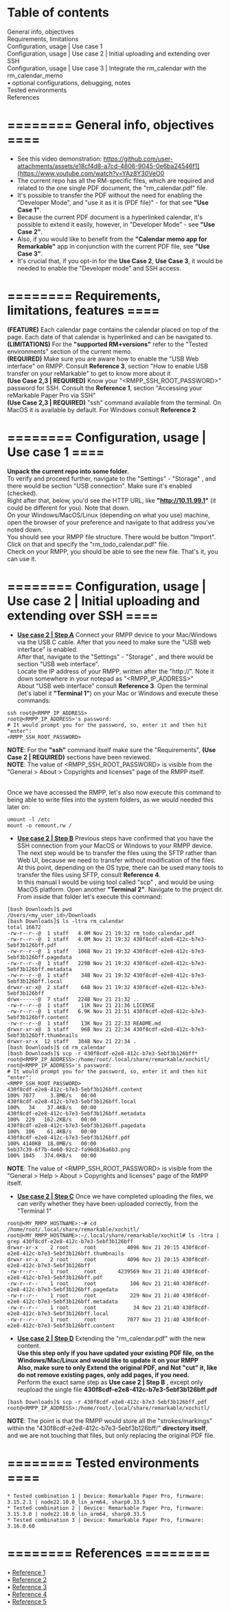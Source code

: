 # Table of contents
General info, objectives <br>
Requirements, limitations <br>
Configuration, usage | Use case 1 <br>
Configuration, usage | Use case 2 | Initial uploading and extending over SSH <br>
Configuration, usage | Use case 3 | Integrate the rm_calendar with the rm_calendar_memo <br>
• optional configurations, debugging, notes <br>
Tested environments <br>
References

# ======== General info, objectives ====

* See this video demonstration: https://github.com/user-attachments/assets/e18cf4d8-a7cd-4806-9045-0e6ba24546f1](https://www.youtube.com/watch?v=YAz8Y30VeO0
* The current repo has all the RM-specific files, which are required and related to the one single PDF document, the "rm_calendar.pdf" file. 
* It's possible to transfer the PDF without the need for enabling the "Developer Mode", and "use it as it is (PDF file)" - for that see **"Use Case 1"**.
* Because the current PDF document is a hyperlinked calendar, it's possible to extend it easily, however, in "Developer Mode" - see **"Use Case 2"**.
* Also, if you would like to benefit from the **"Calendar memo app for Remarkable"** app in conjunction with the current PDF file, see **"Use Case 3"**.
* It's crucial that, if you opt-in for the **Use Case 2**, **Use Case 3**, it would be needed to enable the "Developer mode" and SSH access.

# ======== Requirements, limitations, features ====
**(FEATURE)** Each calendar page contains the calendar placed on top of the page. Each date of that calendar is hyperlinked and can be navigated to. <br>
**(LIMITATIONS)** For the **"supported RM+versions"** refer to the "Tested environments" section of the current memo. <br>
**(REQUIRED)** Make sure you are aware how to enable the "USB Web interface" on RMPP. Consult **Reference 3**, section "How to enable USB transfer on your reMarkable" to get to know more about it <br>
**(Use Case 2,3 | REQUIRED)** Know your "<RMPP_SSH_ROOT_PASSWORD>" password for SSH. Consult the **Reference 1**, section "Accessing your reMarkable Paper Pro via SSH" <br>
**(Use Case 2,3 | REQUIRED)** "ssh" command available from the terminal. On MacOS it is available by default. For Windows consult **Reference 2** <br>

# ======== Configuration, usage | **Use case 1** ====
**Unpack the current repo into some folder.** <br>
To verify and proceed further, navigate to the "Settings" - "Storage" , and there would be section "USB connection". Make sure it's enabled (checked). <br>
Right after that, below, you'd see the HTTP URL, like **"http://10.11.99.1"** (it could be different for you). Note that down. <br>
On your Windows/MacOS/Linux (depending on what you use) machine, open the browser of your preference and navigate to that address you've noted down. <br>
You should see your RMPP file structure. There would be button "Import". Click on that and specify the "rm_todo_calendar.pdf" file. <br>
Check on your RMPP, you should be able to see the new file. That's it, you can use it. <br>

# ======== Configuration, usage | **Use case 2** | **Initial uploading and extending over SSH** ====
* <a name="step_a"></a> **[Use case 2 | Step A](#step_a)** Connect your RMPP device to your Mac/Windows via the USB C cable. After that you need to make sure the "USB web interface" is enabled. <br>
After that, navigate to the "Settings" - "Storage" , and there would be section "USB web interface". <br>
Locate the IP address of your RMPP, written after the "http://". Note it down somewhere in your notepad as "<RMPP_IP_ADDRESS>" <br>
About "USB web interface" consult **Reference 3**. Open the terminal (let's label it **"Terminal 1"**) on your Mac or Windows and execute these commands:
```
ssh root@<RMPP_IP_ADDRESS>
root@<RMPP_IP_ADDRESS>'s password:
# It would prompt you for the password, so, enter it and then hit "enter":
<RMPP_SSH_ROOT_PASSWORD>
```
**NOTE**: For the **"ssh"** command itself make sure the "Requirements", **(Use Case 2 | REQUIRED)** sections have been reviewed. <br>
**NOTE**: The value of <RMPP_SSH_ROOT_PASSWORD> is visible from the "General > About > Copyrights and licenses" page of the RMPP itself. <br> <br>

Once we have accessed the RMPP, let's also now execute this command to being able to write files into the system folders, as we would needed this later on:
```
umount -l /etc
mount -o remount,rw /
```

* <a name="step_b"></a> **[Use case 2 | Step B](#step_b)** Previous steps have confirmed that you have the SSH connection from your MacOS or Windows to your RMPP device. <br>
The next step would be to transfer the files using the SFTP rather than Web UI, because we need to transfer without modification of the files. <br>
At this point, depending on the OS type, there can be used many tools to transfer the files using SFTP, consult **Reference 4**. <br>
In this manual I would be using tool called "scp" , and would be using MacOS platform. Open another **"Terminal 2"**. Navigate to the project dir. <br>
From inside that folder let's execute this command:
```
[bash Downloads]$ pwd
/Users/<my_user_id>/Downloads
[bash Downloads]$ ls -ltra rm_calendar
total 16672
-rw-r--r--@  1 staff   4.0M Nov 21 19:32 rm_todo_calendar.pdf
-rw-r--r--@  1 staff   4.0M Nov 21 19:32 430f8cdf-e2e8-412c-b7e3-5ebf3b126bff.pdf
-rw-r--r--@  1 staff   106B Nov 21 19:32 430f8cdf-e2e8-412c-b7e3-5ebf3b126bff.pagedata
-rw-r--r--@  1 staff   229B Nov 21 19:32 430f8cdf-e2e8-412c-b7e3-5ebf3b126bff.metadata
-rw-r--r--@  1 staff    34B Nov 21 19:32 430f8cdf-e2e8-412c-b7e3-5ebf3b126bff.local
drwxr-xr-x@  2 staff    64B Nov 21 19:32 430f8cdf-e2e8-412c-b7e3-5ebf3b126bff
drwx------@  7 staff   224B Nov 21 21:32 ..
-rw-r--r--@  1 staff    11K Nov 21 21:36 LICENSE
-rw-r--r--@  1 staff   6.9K Nov 21 21:51 430f8cdf-e2e8-412c-b7e3-5ebf3b126bff.content
-rw-r--r--@  1 staff    13K Nov 21 22:33 README.md
drwxr-xr-x@  3 staff    96B Nov 21 22:34 430f8cdf-e2e8-412c-b7e3-5ebf3b126bff.thumbnails
drwxr-xr-x  12 staff   384B Nov 21 22:34 .
[bash Downloads]$ cd rm_calendar
[bash Downloads]$ scp -r 430f8cdf-e2e8-412c-b7e3-5ebf3b126bff* root@<RMPP_IP_ADDRESS>:/home/root/.local/share/remarkable/xochitl/
root@<RMPP_IP_ADDRESS>'s password:
# It would prompt you for the password, so, enter it and then hit "enter":
<RMPP_SSH_ROOT_PASSWORD>
430f8cdf-e2e8-412c-b7e3-5ebf3b126bff.content                                                          100% 7077     3.8MB/s   00:00
430f8cdf-e2e8-412c-b7e3-5ebf3b126bff.local                                                            100%   34    37.4KB/s   00:00
430f8cdf-e2e8-412c-b7e3-5ebf3b126bff.metadata                                                         100%  229   162.2KB/s   00:00
430f8cdf-e2e8-412c-b7e3-5ebf3b126bff.pagedata                                                         100%  106    61.4KB/s   00:00
430f8cdf-e2e8-412c-b7e3-5ebf3b126bff.pdf                                                              100% 4140KB  18.0MB/s   00:00
5eb37c39-6f7b-4e60-92c2-fa90d836a6b3.png                                                              100% 1045   374.0KB/s   00:00
```
**NOTE**: The value of <RMPP_SSH_ROOT_PASSWORD> is visible from the "General > Help > About > Copyrights and licenses" page of the RMPP itself. <br>

* <a name="step_c"></a> **[Use case 2 | Step C](#step_C)** Once we have completed uploading the files, we can verify whether they have been uploaded correctly, from the "Terminal 1" <br>
```
root@<MY_RMPP_HOSTNAME>:~# cd /home/root/.local/share/remarkable/xochitl/
root@<MY_RMPP_HOSTNAME>:~/.local/share/remarkable/xochitl# ls -ltra | grep 430f8cdf-e2e8-412c-b7e3-5ebf3b126bff
drwxr-xr-x    2 root     root          4096 Nov 21 20:15 430f8cdf-e2e8-412c-b7e3-5ebf3b126bff.thumbnails
drwxr-xr-x    2 root     root          4096 Nov 21 20:15 430f8cdf-e2e8-412c-b7e3-5ebf3b126bff
-rw-r--r--    1 root     root       4239569 Nov 21 21:40 430f8cdf-e2e8-412c-b7e3-5ebf3b126bff.pdf
-rw-r--r--    1 root     root           106 Nov 21 21:40 430f8cdf-e2e8-412c-b7e3-5ebf3b126bff.pagedata
-rw-r--r--    1 root     root           229 Nov 21 21:40 430f8cdf-e2e8-412c-b7e3-5ebf3b126bff.metadata
-rw-r--r--    1 root     root            34 Nov 21 21:40 430f8cdf-e2e8-412c-b7e3-5ebf3b126bff.local
-rw-r--r--    1 root     root          7077 Nov 21 21:40 430f8cdf-e2e8-412c-b7e3-5ebf3b126bff.content
```

* <a name="step_d"></a> **[Use case 2 | Step D](#step_d)** Extending the "rm_calendar.pdf" with the new content. <br>
**Use this step only if you have updated your existing PDF file, on the Windows/Mac/Linux and would like to update it on your RMPP** <br>
**Also, make sure to only Extend the original PDF, and Not "cut" it, like do not remove existing pages, only add pages, if you need.** <br>
Perform the exact same step as **Use case 2 | Step B** , except only reupload the single file **430f8cdf-e2e8-412c-b7e3-5ebf3b126bff.pdf**
```
[bash Downloads]$ scp -r 430f8cdf-e2e8-412c-b7e3-5ebf3b126bff.pdf root@<RMPP_IP_ADDRESS>:/home/root/.local/share/remarkable/xochitl/
```
**NOTE**: The point is that the RMPP would store all the "strokes/markings" within the "430f8cdf-e2e8-412c-b7e3-5ebf3b126bff/" **directory itself**, <br>
and we are not touching that files, but only replacing the original PDF file.


# ======== Tested environments ====
```
* Tested combination 1 | Device: Remarkable Paper Pro, firmware: 3.15.2.1 | node22.10.0_lin_arm64, sharp0.33.5
* Tested combination 2 | Device: Remarkable Paper Pro, firmware: 3.15.3.0 | node22.10.0_lin_arm64, sharp0.33.5
* Tested combination 3 | Device: Remarkable Paper Pro, firmware: 3.16.0.60
```

# ======== References ========
• [Reference 1](https://support.remarkable.com/s/article/Developer-mode) <br>
• [Reference 2](https://learn.microsoft.com/en-us/windows-server/administration/openssh/openssh_install_firstuse) <br>
• [Reference 3](https://support.remarkable.com/s/article/importing-and-exporting-files) <br>
• [Reference 4](https://en.wikipedia.org/wiki/SSH_File_Transfer_Protocol) <br>
• [Reference 5](https://en.wikipedia.org/wiki/Universally_unique_identifier) <br>
